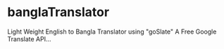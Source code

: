 banglaTranslator
================

Light Weight English to Bangla Translator using  "goSlate"  A Free Google Translate API...
